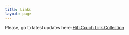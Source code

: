 ```yaml
---
title: Links
layout: page
---
```


Please, go to latest updates here: [Hifi.Couch Link.Collection](https://hificouch.world/blog/linkcollection)